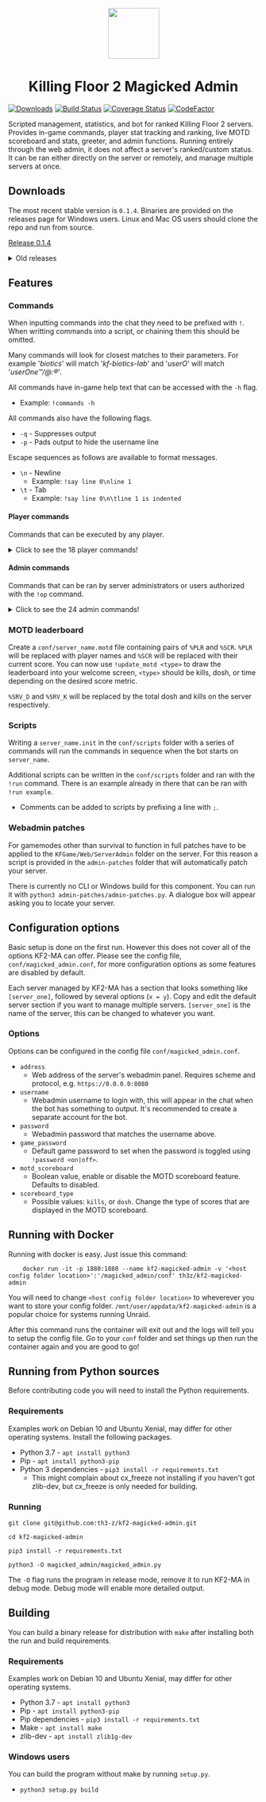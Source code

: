 <p align="center">
    <img width=103 height=102 src="https://files.th3-z.xyz/standing/kf2ma.png"/>
</p>

<h1 align="center">Killing Floor 2 Magicked Admin</h1>

[![Downloads](https://img.shields.io/github/downloads/th3-z/kf2-magicked-admin/total.svg)](https://img.shields.io/github/downloads/th3-z/kf2-magicked-admin/total.svg) [![Build Status](https://travis-ci.com/th3-z/kf2-magicked-admin.svg?branch=master)](https://travis-ci.com/th3-z/kf2-magicked-admin) [![Coverage Status](https://coveralls.io/repos/github/th3-z/kf2-magicked-admin/badge.svg?branch=master)](https://coveralls.io/github/th3-z/kf2-magicked-admin?branch=master) [![CodeFactor](https://www.codefactor.io/repository/github/th3-z/kf2-magicked-admin/badge/master)](https://www.codefactor.io/repository/github/th3-z/kf2-magicked-admin/overview/master)

Scripted management, statistics, and bot for ranked Killing Floor 2 servers. Provides in-game commands, player stat tracking and ranking, live MOTD scoreboard and stats, greeter, and admin functions. Running entirely through the web admin, it does not affect a server's ranked/custom status. It can be ran either directly on the server or remotely, and manage multiple servers at once.

Downloads
---------

The most recent stable version is `0.1.4`. Binaries are provided on the releases page for Windows users. Linux and Mac OS users should clone the repo and run from source.

[Release 0.1.4](https://github.com/th3-z/kf-magicked-admin/releases/tag/0.1.4)

<details>
<summary>Old releases</summary>

* [Release 0.1.3](https://github.com/th3-z/kf-magicked-admin/releases/tag/0.1.3)
* [Release 0.1.2](https://github.com/th3-z/kf-magicked-admin/releases/tag/0.1.2)
* [Release 0.0.7](https://github.com/th3-z/kf-magicked-admin/releases/tag/0.0.7) </details>

Features
--------

### Commands

When inputting commands into the chat they need to be prefixed with `!`. When writting commands into a script, or chaining them this should be omitted.

Many commands will look for closest matches to their parameters. For example '_biotics_' will match '_kf-biotics-lab_' and '_userO_' will match '_userOne™/@:®_'.

All commands have in-game help text that can be accessed with the `-h` flag.

* Example: `!commands -h`

All commands also have the following flags.

* `-q` - Suppresses output
* `-p` - Pads output to hide the username line

Escape sequences as follows are available to format messages.

* `\n` - Newline
    - Example: `!say line 0\nline 1`
* `\t` - Tab
    - Example: `!say line 0\n\tline 1 is indented`

#### Player commands

Commands that can be executed by any player.

<details>
<summary>Click to see the 18 player commands!</summary>

* `!commands` - Shows a list of all commands available to players
* `!stats <user>` - Shows general statistics about a user
    - Example: `!stats` Shows stats about yourself
    - Example: `!stats the_z` Shows stats about the_z
* `!kills <user>` - Shows kill statistics about a user
    - Example: `!kills` Shows kill stats about yourself
    - Example: `!kills the_z` Shows kill stats about the_z
* `!dosh <user>` - Shows dosh statistics about a user
    - Example: `!dosh` Shows dosh stats about yourself
    - Example: `!dosh the_z` Shows dosh stats about the_z
* `!time <user>` - Shows time statistics about a user
    - Example: `!dosh` Shows time stats about yourself
    - Example: `!dosh the_z` Shows time stats about the_z
* `!map` - Shows statistics about the current map
* `!record_wave` - Shows the highest wave achieved on the current map
* `!top_kills` - Shows the global kills leaderboard
* `!top_dosh` - Shows the global dosh leaderboard
* `!top_time` - Shows the global play time leaderboard
* `!top_wave_kills` - Shows information about who killed the most ZEDs in the current wave. Generally for use with `start_trc`
    - Example: `!start_trc -- top_wave_kills`
* `!top_wave_dosh` - Shwows information about who earned the most dosh in the current wave. Generally for use with `!start_trc`
    - Example: `!start_trc -- top_wave_dosh`
* `!server_kills` - Shows total kills on the server
* `!server_dosh` - Shows total dosh earned on the server
* `!scoreboard` - Shows the complete player scoreboard, useful on servers with >6 max players
    - Alias: `!sb` Does the same
* `!game` - Shows information about the current game
* `!maps [--all]` - Shows the current map cycle
    - Option `-a`: Show all available maps
* `!player_count` - Shows the player count and max players </details>

#### Admin commands

Commands that can be ran by server administrators or users authorized with the `!op` command.

<details>
<summary>Click to see the 24 admin commands!</summary>

* `!op <user>` - Gives a user administrative rights
    - Example: `!op the_z`
* `!deop <user>` - Revokes a user's administrative rights
    - Example: `!deop the_z`
* `!say <message>` - Echoes a message into chat
    - Example: `!say The quick brown fox jumps over the lazy dog`
    - Example: `!start_trc -- say The trader is open`
* `!players` - Shows detailed information about players on the server
* `!kick <user>` - Kicks `<user>` from the match
    - Example: `!kick the_z`
* `!ban <user>` - Bans `<user>` from the server
    - Example: `!ban the_z`
    - Warnng: The web admin currently has a bug that causes bans to persist after they are deleted, thus there is no unban command
* `!length <length>` - Change the length to `<length>` next game
    - Example: `!length short`
* `!difficulty <difficulty>` - Change the difficulty to `<difficulty>` next game
    - Example: `!difficulty hell`
* `!game_mode <game_mode>` - Immediately change the game mode to `<game_mode>`
    - Example: `!game_mode endless` Changes the game mode to Endless
* `!load_map <map>` - Immediately change the map to `<map>`
    - Example: `!load_map biotics` Changes the map to Biotics Lab
* `!restart` - Immediately restart the current game
* `!password [--set] <on|off>`
    - Example: `!password on` Enables the game password defined in the config
    - Example: `!password off` Disables the game password
    - Example: `!password --set somePass` Sets a specific password
* `!start_jc -- <command>` - Start a command that runs every time a player joins
    - Example: `!start_jc -- say Welcome %PLR` - Greets a player on join
    - Available tokens: `%PLR` - username, `%KLL` - total kills, `%DSH` - total dosh; `%PLR` - username, `%BCK` - "back" if sessions > 1, `%DRK` - dosh rank, `%KRK` - kill rank, `%TME` - play time, `%TRK` - play time rank, `%SES` - sessions
* `!stop_jc` - Stops all join commands
* `!start_wc [-w <wave>] -- <command>` - Start a command that runs on wave `<wave>`
    - `-w` Wave to run the command on, can be omitted to have the command run every wave
    - `-w` Can be negative to count backwards from the boss wave
    - Example: `!start_wc -1 -- say Welcome to the boss wave`
* `!stop_wc` - Stops all wave commands
* `!start_tc [-r, -t <seconds>] -- <command>` - Start a command that runs after `<seconds>` seconds
    - Option `-r`: Add to have the command run repeatedly
    - Option `-t`: Required, the number of seconds before the command runs
    - Example: `!start_tc -rt 600 -- say Join our Steam group!\n
http://steam.group/`
* `!stop_tc` - Stops all timed commands
* `!start_trc [-w <wave>] -- <command>` - Start a commands that runs when the trader opens
    - `-w` Wave to run the command on, can be omitted to have the command run every wave
    - `-w` Can be negative to count backwards from the boss wave
    - Example: `!start_trc -- top_wave_dosh` - Shows who earned the most dosh every wave when the trader opens
* `!stop_trc` - Stop all commands that run on trader open
* `!silent` - Toggles suppression of all chat output, commands still have effect, but the response will not be visible to players
* `!run <script_name>` - Executes a script from the `conf/scripts` folder, more information in the scripts section
    - Example: `!run example`
* `!marquee <marquee_name>` - Runs a marquee in the chat from the `conf/marquee` folder, _experimental_
    - Example: `!marquee example`
* `!update_motd <type>` - Refreshes the welcome screen leaderboard, type is one of: kills, dosh, or time
    - Example: `!start_tc 300 -- update_motd kills`
* `!reload_motd` - Reloads the server's `*.motd` file from `conf`
* `!enforce_dosh <amount>` - Kicks all players that have more dosh than the specified `amount`
    - Example: `!start_tc 600 -- enforce_dosh 60000` </details>

### MOTD leaderboard

Create a `conf/server_name.motd` file containing pairs of `%PLR` and `%SCR`. `%PLR` will be replaced with player names and `%SCR` will be replaced with their current score. You can now use `!update_motd <type>` to draw the leaderboard into your welcome screen, `<type>` should be kills, dosh, or time depending on the desired score metric.

`%SRV_D` and `%SRV_K` will be replaced by the total dosh and kills on the server respectively.

### Scripts

Writing a `server_name.init` in the `conf/scripts` folder with a series of commands will run the commands in sequence when the bot starts on `server_name`.

Additional scripts can be written in the `conf/scripts` folder and ran with the `!run` command. There is an example already in there that can be ran with `!run example`.

* Comments can be added to scripts by prefixing a line with `;`.

### Webadmin patches

For gamemodes other than survival to function in full patches have to be applied to the `KFGame/Web/ServerAdmin` folder on the server. For this reason a script is provided in the `admin-patches` folder that will automatically patch your server.

There is currently no CLI or Windows build for this component. You can run it with `python3 admin-patches/admin-patches.py`. A dialogue box will appear asking you to locate your server.


Configuration options
---------------------

Basic setup is done on the first run. However this does not cover all of the options KF2-MA can offer. Please see the config file, `conf/magicked_admin.conf`, for more configuration options as some features are disabled by default.

Each server managed by KF2-MA has a section that looks something like `[server_one]`, followed by several options (`x = y`). Copy and edit the default server section if you want to manage multiple servers. `[server_one]` is the name of the server, this can be changed to whatever you want.

### Options

Options can be configured in the config file `conf/magicked_admin.conf`.

* `address`
    - Web address of the server's webadmin panel. Requires scheme and protocol, e.g. `https://0.0.0.0:8080`
* `username`
    - Webadmin username to login with, this will appear in the chat when the bot has something to output. It's recommended to create a separate account for the bot.
* `password`
    - Webadmin password that matches the username above.
* `game_password`
    - Default game password to set when the password is toggled using `!password <on|off>`.
* `motd_scoreboard`
    - Boolean value, enable or disable the MOTD scoreboard feature. Defaults to disabled.
* `scoreboard_type`
    - Possible values: `kills`, or `dosh`. Change the type of scores that are displayed in the MOTD scoreboard.

Running with Docker
---------------------------

Running with docker is easy. Just issue this command:
```
    docker run -it -p 1880:1880 --name kf2-magicked-admin -v '<host config folder location>':'/magicked_admin/conf' th3z/kf2-magicked-admin
```
You will need to change `<host config folder location>` to wheverever you want to store your config folder. `/mnt/user/appdata/kf2-magicked-admin` is a popular choice for systems running Unraid.

After this command runs the container will exit out and the logs will tell you to setup the config file. Go to your `conf` folder and set things up then run the container again and you are good to go!

Running from Python sources
---------------------------

Before contributing code you will need to install the Python requirements.

### Requirements
Examples work on Debian 10 and Ubuntu Xenial, may differ for other operating systems. Install the following packages.

* Python 3.7 - `apt install python3`
* Pip - `apt install python3-pip`
* Python 3 dependencies - `pip3 install -r requirements.txt`
    - This might complain about cx_freeze not installing if you haven't got zlib-dev, but cx_freeze is only needed for building.

### Running
`git clone git@github.com:th3-z/kf2-magicked-admin.git`

`cd kf2-magicked-admin`

`pip3 install -r requirements.txt`

`python3 -O magicked_admin/magicked_admin.py`

The `-O` flag runs the program in release mode, remove it to run KF2-MA in debug mode. Debug mode will enable more detailed output.

Building
--------

You can build a binary release for distribution with `make` after installing both the run and build requirements.

### Requirements
Examples work on Debian 10 and Ubuntu Xenial, may differ for other operating systems.

* Python 3.7 - `apt install python3`
* Pip - `apt install python3-pip`
* Pip dependencies - `pip3 install -r requirements.txt`
* Make - `apt install make`
* zlib-dev - `apt install zlib1g-dev`

### Windows users
You can build the program without make by running `setup.py`.

* `python3 setup.py build`

